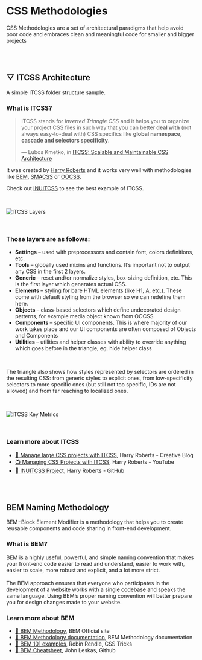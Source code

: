# CSS Methodologies

CSS Methodologies are a set of architectural paradigms that help avoid poor code and embraces clean and meaningful code for smaller and bigger projects

<br/>
<br/>

## ▽ ITCSS Architecture

A simple ITCSS folder structure sample.

### What is ITCSS?

> ITCSS stands for _Inverted Triangle CSS_ and it helps you to organize your project CSS files in such way that you can better **deal with** (not always easy-to-deal with) CSS specifics like **global namespace, cascade and selectors specificity**.
>
> — Lubos Kmetko, in [ITCSS: Scalable and Maintainable CSS Architecture](https://www.xfive.co/blog/itcss-scalable-maintainable-css-architecture/)

It was created by [Harry Roberts](https://csswizardry.com/) and it works very well with methodologies like [BEM](https://en.bem.info/methodology/css/), [SMACSS](https://smacss.com/) or [OOCSS](https://github.com/stubbornella/oocss/wiki).

Check out [INUITCSS](https://github.com/inuitcss/inuitcss) to see the best example of ITCSS.

&nbsp;

![ITCSS Layers](https://i.imgur.com/mRQpvSj.png)

&nbsp;

### Those layers are as follows:

* **Settings** – used with preprocessors and contain font, colors definitions, etc.
* **Tools** – globally used mixins and functions. It’s important not to output any CSS in the first 2 layers.
* **Generic** – reset and/or normalize styles, box-sizing definition, etc. This is the first layer which generates actual CSS.
* **Elements** – styling for bare HTML elements (like H1, A, etc.). These come with default styling from the browser so we can redefine them here.
* **Objects** – class-based selectors which define undecorated design patterns, for example media object known from OOCSS
* **Components** – specific UI components. This is where majority of our work takes place and our UI components are often composed of Objects and Components
* **Utilities** – utilities and helper classes with ability to override anything which goes before in the triangle, eg. hide helper class

&nbsp;

The triangle also shows how styles represented by selectors are ordered in the resulting CSS: from generic styles to explicit ones, from low-specificity selectors to more specific ones (but still not too specific, IDs are not allowed) and from far reaching to localized ones.

&nbsp;

![ITCSS Key Metrics](https://i.imgur.com/eU48aiq.png)

&nbsp;

### Learn more about ITCSS

* [📄 Manage large CSS projects with ITCSS](https://www.creativebloq.com/web-design/manage-large-css-projects-itcss-101517528), Harry Roberts - Creative Bloq
* [📺 Managing CSS Projects with ITCSS](https://youtu.be/1OKZOV-iLj4), Harry Roberts - YouTube
* [📄 INUITCSS Project](https://github.com/inuitcss/inuitcss), Harry Roberts - GitHub


<br/>
<br/>

## BEM Naming Methodology
BEM - Block Element Modifier is a methodology that helps you to create reusable components and code sharing in front-end development.

### What is BEM?

BEM is a highly useful, powerful, and simple naming convention that makes your front-end code easier to read and understand, easier to work with, easier to scale, more robust and explicit, and a lot more strict.
<br />
<br />
The BEM approach ensures that everyone who participates in the development of a website works with a single codebase and speaks the same language. Using BEM’s proper naming convention will better prepare you for design changes made to your website.
<br />


### Learn more about BEM

* [📄 BEM Methodology](http://getbem.com/), BEM Official site
* [📄 BEM Methodology documentation](https://en.bem.info/methodology/), BEM Methodology documentation
* [📄 BEM 101 examples](https://css-tricks.com/bem-101/), Robin Rendle, CSS Tricks
* [📄 BEM Cheatsheet](https://gist.github.com/jin0x/08d5093f0910f74e46e23cd0194417ba), John Leskas, Github
